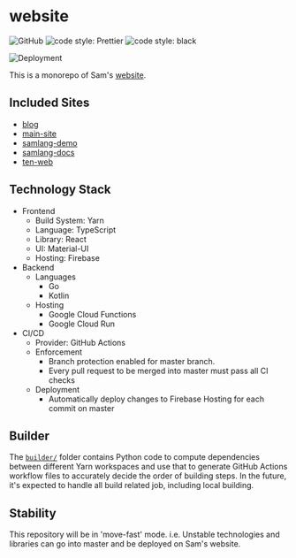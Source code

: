 # website

![GitHub](https://img.shields.io/github/license/SamChou19815/website.svg)
![code style: Prettier](https://img.shields.io/badge/code_style-prettier-ff69b4.svg)
![code style: black](https://img.shields.io/badge/code_style-black-000000.svg)

![Deployment](https://github.com/SamChou19815/website/workflows/CD/badge.svg)

This is a monorepo of Sam's [website](https://developersam.com).

## Included Sites

- [blog](https://blog.developersam.com)
- [main-site](https://developersam.com)
- [samlang-demo](https://samlang-demo.developersam.com)
- [samlang-docs](https://samlang.developersam.com)
- [ten-web](https://ten.developersam.com)

## Technology Stack

- Frontend
  - Build System: Yarn
  - Language: TypeScript
  - Library: React
  - UI: Material-UI
  - Hosting: Firebase
- Backend
  - Languages
    - Go
    - Kotlin
  - Hosting
    - Google Cloud Functions
    - Google Cloud Run
- CI/CD
  - Provider: GitHub Actions
  - Enforcement
    - Branch protection enabled for master branch.
    - Every pull request to be merged into master must pass all CI checks
  - Deployment
    - Automatically deploy changes to Firebase Hosting for each commit on master

## Builder

The [`builder/`](builder/) folder contains Python code to compute dependencies between different
Yarn workspaces and use that to generate GitHub Actions workflow files to accurately decide the
order of building steps. In the future, it's expected to handle all build related job, including
local building.

## Stability

This repository will be in 'move-fast' mode. i.e. Unstable technologies and libraries can go into
master and be deployed on Sam's website.
